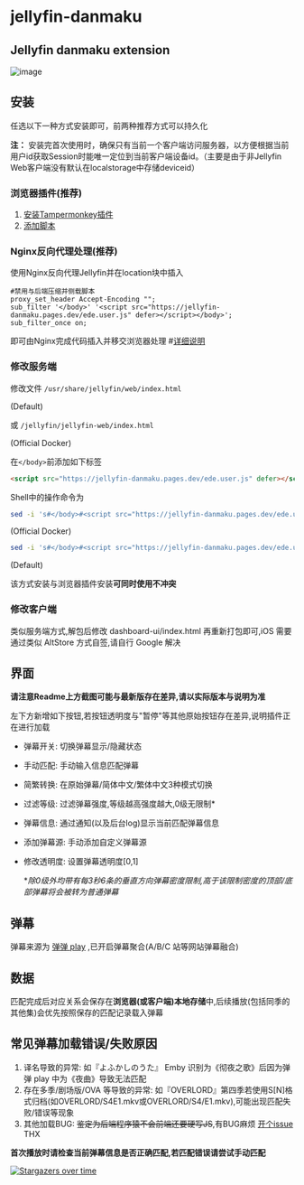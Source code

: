 # jellyfin-danmaku

## Jellyfin danmaku extension
![image](https://github.com/Xarth-Mai/jellyfin-danmaku/assets/72293030/0eb46eb2-8cce-4bb1-a828-319a250f01e4)


## 安装

任选以下一种方式安装即可，前两种推荐方式可以持久化

**注：** 安装完首次使用时，确保只有当前一个客户端访问服务器，以方便根据当前用户id获取Session时能唯一定位到当前客户端设备id。（主要是由于非Jellyfin Web客户端没有默认在localstorage中存储deviceid）

### 浏览器插件(推荐)

1. [安装Tampermonkey插件](https://www.tampermonkey.net/)
2. [添加脚本](https://jellyfin-danmaku.pages.dev/ede.user.js)

### Nginx反向代理处理(推荐)
使用Nginx反向代理Jellyfin并在location块中插入
```
#禁用与后端压缩并侧载脚本
proxy_set_header Accept-Encoding "";
sub_filter '</body>' '<script src="https://jellyfin-danmaku.pages.dev/ede.user.js" defer></script></body>';
sub_filter_once on;
```
即可由Nginx完成代码插入并移交浏览器处理 #[详细说明](https://github.com/Izumiko/jellyfin-danmaku/issues/8)

### 修改服务端

修改文件 `/usr/share/jellyfin/web/index.html`

(Default)

或 `/jellyfin/jellyfin-web/index.html`

(Official Docker)

在`</body>`前添加如下标签

```html
<script src="https://jellyfin-danmaku.pages.dev/ede.user.js" defer></script>
```

Shell中的操作命令为

```bash
sed -i 's#</body>#<script src="https://jellyfin-danmaku.pages.dev/ede.user.js" defer></script></body>#' /jellyfin/jellyfin-web/index.html
```
(Official Docker)

```bash
sed -i 's#</body>#<script src="https://jellyfin-danmaku.pages.dev/ede.user.js" defer></script></body>#' /usr/share/jellyfin/web/index.html
```
(Default)

该方式安装与浏览器插件安装**可同时使用不冲突**

### 修改客户端

类似服务端方式,解包后修改 dashboard-ui/index.html 再重新打包即可,iOS 需要通过类似 AltStore 方式自签,请自行 Google 解决

## 界面

**请注意Readme上方截图可能与最新版存在差异,请以实际版本与说明为准**

左下方新增如下按钮,若按钮透明度与"暂停"等其他原始按钮存在差异,说明插件正在进行加载

- 弹幕开关: 切换弹幕显示/隐藏状态
- 手动匹配: 手动输入信息匹配弹幕
- 简繁转换: 在原始弹幕/简体中文/繁体中文3种模式切换
- 过滤等级: 过滤弹幕强度,等级越高强度越大,0级无限制*
- 弹幕信息: 通过通知(以及后台log)显示当前匹配弹幕信息
- 添加弹幕源: 手动添加自定义弹幕源
- 修改透明度: 设置弹幕透明度[0,1]

    **除0级外均带有每3秒6条的垂直方向弹幕密度限制,高于该限制密度的顶部/底部弹幕将会被转为普通弹幕*

## 弹幕

弹幕来源为 [弹弹 play](https://www.dandanplay.com/) ,已开启弹幕聚合(A/B/C 站等网站弹幕融合)

## 数据

匹配完成后对应关系会保存在**浏览器(或客户端)本地存储**中,后续播放(包括同季的其他集)会优先按照保存的匹配记录载入弹幕

## 常见弹幕加载错误/失败原因

1. 译名导致的异常: 如『よふかしのうた』 Emby 识别为《彻夜之歌》后因为弹弹 play 中为《夜曲》导致无法匹配
2. 存在多季/剧场版/OVA 等导致的异常: 如『OVERLORD』第四季若使用S[N]格式归档(如OVERLORD/S4E1.mkv或OVERLORD/S4/E1.mkv),可能出现匹配失败/错误等现象
3. 其他加载BUG: ~~鉴定为后端程序猿不会前端还要硬写JS~~,有BUG麻烦 [开个issue](https://github.com/Izumiko/jellyfin-danmaku/issues/new/choose) THX

**首次播放时请检查当前弹幕信息是否正确匹配,若匹配错误请尝试手动匹配**


[![Stargazers over time](https://starchart.cc/Izumiko/jellyfin-danmaku.svg)](https://starchart.cc/Izumiko/jellyfin-danmaku)
